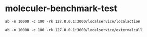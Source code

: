 # moleculer-benchmark-test

```shell
ab -n 10000 -c 100 -rk 127.0.0.1:3000/localservice/localaction
```


```shell
ab -n 10000 -c 100 -rk 127.0.0.1:3000/localservice/externalcall
```
